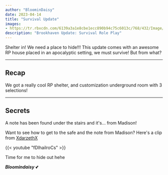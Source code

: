 ```yaml
---
author: "BloominDaisy"
date: 2023-04-14
title: "Survival Update"
images:
- https://tr.rbxcdn.com/6139a3a1e8cbe1ecc890b94c75c6013c/768/432/Image/Png
description: "Brookhaven Update: Survival Role Play"
---
```


Shelter in! We need a place to hide!!! This update comes with an awesome RP house placed in an apocalyptic setting, we must survive! But from what?

---
## Recap

We got a really cool RP shelter, and customization underground room with 3 selections!

---

## Secrets

A note has been found under the stairs and it's... from Madison!

Want to see how to get to the safe and the note from Madison? Here's a clip from [XdarzethX](https://www.youtube.com/@XdarzethX)

{{< youtube "fDlhailroCs" >}}

Time for me to hide out hehe

_**Bloomindaisy**_ <span class="nowrap"><span class="emojify">💕</span>